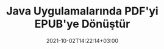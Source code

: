 ---
############################# Static ############################
layout: "autogen-gist"
date: 2021-10-02T14:22:14+03:00
draft: false
path: "tr/total/java/conversion/pdf-to-epub/"
other_out_formats: "DOC DOCX DOCM DOT DOTX DOTM TXT RTF HTML HTM MHTML MHT XLS XLSX XLSM XLSB XLT XLTX XLTM XLAM CSV TSV DIF SXC FODS PPT PPTX PPTM PPS PPSX PPSM POT POTX POTM ODT OTT OTP ODP ODS EMZ WMZ SVG SVGZ XPS TEX DCM WMF EMF BMP PNG GIF JPEG TIFF ICO WEBP JP2 TGA PSB PSD EPUB MD DICOM FODP JPG"
ad_headline: "PDF'yi EPUB'ye Dönüştür | Java"
ad_description: "Java uygulamaları için En Doğru PDF'den EPUB'ye belge Dönüştürme çözümü."

############################# Head ############################
head_title: "Java'da PDF'yi EPUB'ye Dönüştür – PDF Dönüştürme API'si"
head_description: "Java uygulamalarında PDF'yi EPUB'ye dönüştürün. PDF'yi belgelere, resimlere ve 100'den fazla başka dosya formatına dönüştürmek için Java için hızlı ve doğru PDF'den EPUB'ye dönüştürme API'sı."

############################# Header ############################
title: "Java Uygulamalarında PDF'yi EPUB'ye Dönüştür"
description: "Dönüştürülen belge biçiminin görünümünü değiştirmek için esnek belge dönüştürme özelliklerini kullanarak PDF dosyalarını Java uygulamalarında EPUB'ye dönüştürün. Tüm belgeyi bir kerede kolayca dönüştürün veya seçici sayfa numaralarına veya sayfa aralıklarına göre PDF dosyasının belirli sayfalarını seçin ve Word işleme belgeleri, Excel elektronik tabloları, PowerPoint sunumları, Photoshop, e-Kitap gibi çok çeşitli desteklenen belge biçimlerine dönüştürün. web ve resimler."

############################# SubMenu ############################
submenu:
    enable: false

############################# Content ############################
content:
    enable: true
    block:
    - title_left: "Java'da PDF'yi EPUB'ye Dönüştürme"
      content_left: |
          Üç basit adımı kullanarak Java'da PDF dosyalarını EPUB dosya dönüştürme işlemi gerçekleştirin. Aşağıdaki kod örneğini kullanarak – dönüştürülen belgeyi olduğu gibi görüntüleyin veya herhangi bir harici yazılım yüklemeden HTML dosyası olarak görüntülemek için daha fazla işleyin.

          -   Yeni bir **Converter** sınıfı örneği oluşturun ve PDF dosyasını yükleyin
          -   EPUB dosya türü için **ConvertOptions**'ı ayarlayın
          -   EPUB'ye dönüştürmek için **Converter** sınıfı örneğinin **Convert** yöntemini çağırın
          -   HTML görüntüleyici için seçenekleri ayarlayın
          -   Dönüştürülen EPUB'yi HTML olarak görüntülemek için **Görüntüleyici** nesnesi oluşturun
          
      title_right: "İndirmeler ve Kurulum Talimatları"
      content_right: |
          100'den fazla belge ve PDF, Microsoft Word, Excel, PowerPoint, Project, Visio, Outlook, HTML ve diyagramlar gibi görüntü dosyası biçimleri arasında dönüştürme yapmak için `GroupDocs.Conversion` ve `GroupDocs.Viewer` ad alanlarına ihtiyacınız var. Conholdate.Total tarafından sunulan diğer [Office belgeleri için Java API'lerini](https://products.conholdate.com/total/java/) keşfedin.
          
          İlgili derleme dosyalarını [indirilenler](https://downloads.conholdate.com/total/java) adresinden alın veya tüm paketi [Maven](https://repository.conholdate.com/webapp/#/artifacts/browse/tree/General/repo) adresinden alın/) doğrudan çalışma alanınıza `Java için Conholdate.Total` eklemek için.
          
      gisthash: "1b2b5b5a97415ef538ac358347f27174"
      gistfile: "pdf-to-word-conversion-in-java-and-html-viewer.java"

    - title_left: "Java'da PDF'yi Word Belgelerine Dönüştür"
      content_left: |
          Conholdate.Total API'leri ile Java tabanlı uygulamalarda PDF'den Word belgesine dönüştürmek daha kolay hale geliyor. PDF dosyası mükemmel bir şekilde bir Word (DOCX) dosyasına dönüşür ve çıktı dosyasının düzenini ihtiyaçlarınıza göre özelleştirmek için ek bir dizi belge biçimlendirme özelliğini destekler. Dönüştürülen Word belgesinden metin, tablo, resim ve liste gibi içerikleri kolayca düzenleyebilirsiniz.

          -   Yeni bir **Converter** sınıfı örneği oluşturun ve **PDF**'yi giriş dosyası olarak yükleyin
          -   Dönüştürme seçeneği olarak **WordProcessingConvertOptions** örneğini oluşturun
          -   **DOCX**'e dönüştürmek için **Converter** sınıfı örneğinin **Convert** yöntemini çağırın
          
      title_right: "Kaynak Belge Bilgi Çıkarımı"
      content_right: |
          Belge bilgilerini çıkarma özelliği, yalnızca kaynak belge dosyası hakkında temel bilgilerin alınmasını sağlamakla kalmaz, aynı zamanda bir Microsoft Project dosyasının proje başlangıç ​​ve bitiş tarihleri, bir PDF belgesindeki herhangi bir yazdırma kısıtlaması gibi bazı değerli dosya formatına özgü bilgilerin çıkarılmasını da destekler. Outlook veri dosyasında vb. bulunan klasörlerin listesi.

          NetBeans, IntelliJ IDEA ve Eclipse gibi geliştirme ortamlarını kullanırken Windows, Linux veya macOS gibi farklı işletim sistemlerinde popüler belge dosya biçimlerini dönüştürün.
          
      gisthash: "1b2b5b5a97415ef538ac358347f27174"
      gistfile: "pdf-to-word-conversion.java"

    - title_left: "Java'da PDF'yi Excel'e Dönüştür"
      content_left: |
          Birkaç satır Java kodu kullanarak PDF'yi Excel elektronik tablolarına dönüştürün. Bir PDF dosyasının içeriği, istediğiniz gibi kolayca düzenlenebilen bir Excel çalışma sayfasının satırlarına ve sütunlarına dönüştürülür. Bir PDF dosyası bu elektronik tablo biçimlerine (XLS, XLSX, XLSM, XLSB, XLTX, XLT), OpenDocument (ODS, OTS) ve Apple iWork Numbers'a dönüştürülebilir.

          -   Yeni bir **Converter** sınıfı örneği oluşturun ve **PDF**'yi giriş dosyası olarak yükleyin
          -   Dönüştürme seçeneği olarak **SpreadsheetConvertOptions** örneğini oluşturun
          -   **XLSX**'e dönüştürmek için **Converter** sınıfı örneğinin **Convert** yöntemini çağırın
        
      title_right: "Dönüştürülen Belge Sonuçlarını Önbelleğe Alma"
      content_right: |
          Bazı durumlarda dönüştürülen belge boyutu daha büyüktür ve dönüştürülmesi zaman alır. Belge dönüştürme kitaplığı, bu tür durumları verimli bir şekilde yönetmek ve tekrarlayan dönüştürme sürecini hızlandırmak için önbelleğe alma özelliği sunar. Uzantı noktasını kullanarak özel önbellek uygulamasıyla çalışmak için ICache arabirimini etkinleştirin ve tercih ettiğiniz gibi önbellek dönüştürmeyi kontrol edin.

          Dönüştürme sonucu varsayılan olarak yerel sürücüye kaydedilir, ancak Amazon S3, Dropbox, Google Drive, Windows Azure, Reddis veya başka herhangi bir uygun arabirim uygulanarak her tür önbellek depolaması desteklenebilir.
          
      gisthash: "1b2b5b5a97415ef538ac358347f27174"
      gistfile: "pdf-to-excel-conversion.java"

    - title_left: "Java'da PDF'yi PowerPoint'e Dönüştür"
      content_left: |
          Conholdate.Total for Java API'leri ile PDF'yi PowerPoint (PPT, PPTX) slaytlarına dönüştürmek daha hızlıdır. Dönüştürüldükten sonra, PowerPoint sunumlarını ve slaytları Microsoft PowerPoint'te kolayca düzenleyebilirsiniz.

          -   Yeni bir **Converter** sınıfı örneği oluşturun ve **PDF**'yi giriş dosyası olarak yükleyin
          -   Dönüştürme seçeneği olarak **PresentationConvertOptions** örneğini oluşturun
          -   **PPTX**'e dönüştürmek için **Converter** sınıfı örneğinin **Convert** yöntemini çağırın
          
      title_right: "Uzakta Bulunan Belgeleri Yükleyin ve Dönüştürün"
      content_right: |
          Java için Conholdate.Total'ı kullanma – geliştiriciler, Amazon S3, Microsoft Azure Blob, FTP, yerel disk, akış veya basit bir URL gibi çeşitli uzak konumlardan ve bulut belge depolama kaynaklarından belgeleri yükleyebilir ve dönüştürebilir. Sadece uzaktan bulunan belge akışını elde etmek için yöntemi belirtmeniz ve ardından bunu bir kurucu olarak Converter sınıfına aktarmanız yeterlidir.
          
          [Java PDF dönüştürme kitaplığı](https://products.groupdocs.com/conversion/java/) ayrıca Java tabanlı uygulamalarınızda bir parola ile korunan belgelerin yüklenmesini ve dönüştürülmesini de destekler.
          
      gisthash: "1b2b5b5a97415ef538ac358347f27174"
      gistfile: "pdf-to-powerpoint-conversion.java"

    - title_left: "Java'da PDF'yi Görüntülere Dönüştür"
      content_left: |
          PDF'yi JPG, PNG, GIF, BMP, TIFF ve diğerleri gibi görüntü biçimlerine kesin görüntü kalitesi ve çözünürlüğü ile dönüştürün. Tüm PDF dosyasını dönüştürün veya resimlere dönüştürmek için seçilen bazı sayfalardan birini seçin.

          -   Yeni bir **Converter** sınıfı örneği oluşturun ve **PDF**'yi giriş dosyası olarak yükleyin
          -   Dönüştürülen belge sayfasını akışa kaydetmek için **SavePageStream** temsilcisini bildirin
          -   **ImageConvertOptions** nesnesini ona ileterek **JPG**'yi istenen çıktı formatı olarak belirtin
          -   **JPG**'e dönüştürmek için **Converter** sınıfı örneğinin **Convert** yöntemini çağırın
          
      title_right: "Belgelere Metin veya Görüntü Filigranları Ekleme"
      content_right: |
          Belgeleri tam olarak orijinal dosya gibi doğru bir şekilde dönüştürün ve dönüştürülen belge sayfalarına metin veya görüntü filigranları uygulayın. Yazı tipini, rengi, genişliği, yüksekliği, döndürme açısını, şeffaflığı yönetmek ve filigranı belge sayfalarının arka planına yerleştirmek için bir dizi filigran seçeneği kullanarak filigranları akıllıca damgalayın.
          
          Kaynak belge biçiminin otomatik olarak algılanması, kaynak dosyanın bayt akışı biçiminde sunulduğu bazı durumlarda dosya uzantısının kendisini almak için başka bir yararlı özelliktir. Geliştiriciler, bir belgeyi başka bir dosya biçimine dönüştürürken, Converter nesnesinin **GetPossibleConversions** yöntemini çağırarak desteklenen tüm dönüştürme biçimlerinin tam listesini de alabilir.
          
      gisthash: "1b2b5b5a97415ef538ac358347f27174"
      gistfile: "pdf-to-image-conversion.java"

############################# About Formats ############################
about_formats:
    enable: false
############################# More Formats ############################
more_formats:
    enable: true
    auto: false
    other_out_formats: DOC DOCX DOCM DOT DOTX DOTM TXT RTF HTML HTM MHTML MHT XLS XLSX XLSM XLSB XLT XLTX XLTM XLAM CSV TSV DIF SXC FODS PPT PPTX PPTM PPS PPSX PPSM POT POTX POTM ODT OTT OTP ODP ODS EMZ WMZ SVG SVGZ XPS TEX DCM WMF EMF BMP PNG GIF JPEG TIFF ICO WEBP JP2 TGA PSB PSD EPUB MD DICOM FODP JPG
############################# Back to top ###############################
back_to_top:
  enable: true
---